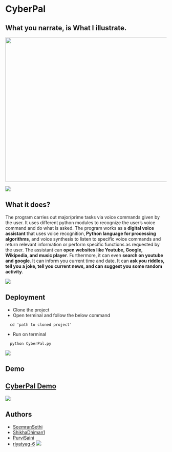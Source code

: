 # CyberPal

## **What you narrate, is What I illustrate.**


<a href="https://github.com/404"><img src="https://github.com/riyatyag-6/Cyberpal/blob/main/CyberPal_gif.gif" width="550" height="450"></a>


<a href="https://github.com/404"><img src="https://user-images.githubusercontent.com/73097560/115834477-dbab4500-a447-11eb-908a-139a6edaec5c.gif"></a>
## What it does?

The program carries out major/prime tasks via voice commands given by the user. It uses different python modules to recognize the user’s voice command and do what is asked.
The program works as a <b>digital voice assistant</b> that uses voice recognition,<b> Python language for processing algorithms</b>, and voice synthesis to listen to specific voice commands and return relevant information or perform specific functions as requested by the user. The assistant can <b>open websites like Youtube, Google, Wikipedia, and music player</b>. Furthermore, it can even <b>search on youtube and google</b>. It can inform you current time and date. It can<b> ask you riddles, tell you a joke, tell you current news, and can suggest you some random activity</b>.

<a href="https://github.com/404"><img src="https://user-images.githubusercontent.com/73097560/115834477-dbab4500-a447-11eb-908a-139a6edaec5c.gif"></a>

## Deployment
- Clone the project
- Open terminal and follow the below command
```
  cd 'path to cloned project'
```
- Run on terminal
```
  python CyberPal.py
```
<a href="https://github.com/404"><img src="https://user-images.githubusercontent.com/73097560/115834477-dbab4500-a447-11eb-908a-139a6edaec5c.gif"></a>

## Demo

## <a href="https://www.youtube.com/watch?v=e9tpOTMIbzM&feature=youtu.be">CyberPal Demo</a> 

<a href="https://github.com/404"><img src="https://user-images.githubusercontent.com/73097560/115834477-dbab4500-a447-11eb-908a-139a6edaec5c.gif"></a>

## Authors
- <a href="https://github.com/SeemranSethi">SeemranSethi</a>
- <a href="https://github.com/ShikhaDhiman1">ShikhaDhiman1</a>
- <a href="https://github.com/PurviSaini">PurviSaini</a>
- <a href="https://github.com/riyatyag-6">riyatyag-6</a>
<a href="https://github.com/404"><img src="https://user-images.githubusercontent.com/73097560/115834477-dbab4500-a447-11eb-908a-139a6edaec5c.gif"></a>
